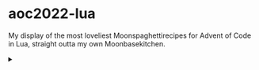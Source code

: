 # aoc2022-lua

My display of the most loveliest Moonspaghettirecipes for Advent of Code in Lua, straight outta my own Moonbasekitchen.













<details>
  <summary> </summary>
  (why would you start indexing arrays at 1???)
</details>

